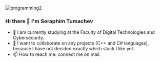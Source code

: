 ![programming2](https://user-images.githubusercontent.com/78587005/128147249-9ae3e472-8343-4640-988a-3fd230d07f0a.gif)

### Hi there 👋 I'm Seraphim Tumachev

- 🌱 I am currently studying at the Faculty of Digital Technologies and Cybersecurity.
- 👯 I want to collaborate on any projects (C++ and C# languages), because I have not decided exactly which stack I like yet.
- 📫 How to reach me: connect me on mail.

